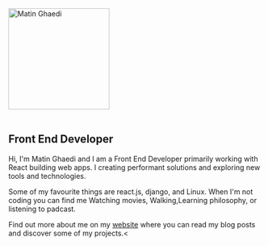 <img width="200px" src="https://cafe.matinghaedi.ir/brand.png"  alt="Matin Ghaedi"/>
<br/><br/>
<h2>Front End Developer</h2>

<p>Hi, I'm Matin Ghaedi and I am a Front End Developer primarily working with React building web apps. 
I creating performant solutions and exploring new tools and technologies.</P>
<p>Some of my favourite things are react.js, django, and Linux. 
When I'm not coding you can find me Watching movies, Walking,Learning philosophy, or listening to padcast.</p>
<p>Find out more about me on my <a href="https://matinghaedi.ir/" target="_blank">website</a> where you can read my blog posts and discover some of my projects.<
